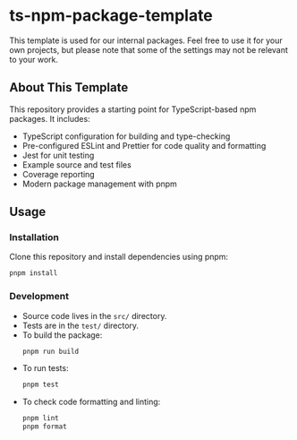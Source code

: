 # ts-npm-package-template

This template is used for our internal packages. Feel free to use it for your own projects, but please note that some of the settings may not be relevant to your work.

## About This Template

This repository provides a starting point for TypeScript-based npm packages. It includes:

- TypeScript configuration for building and type-checking
- Pre-configured ESLint and Prettier for code quality and formatting
- Jest for unit testing
- Example source and test files
- Coverage reporting
- Modern package management with pnpm

## Usage

### Installation

Clone this repository and install dependencies using pnpm:

```sh
pnpm install
```

### Development

- Source code lives in the `src/` directory.
- Tests are in the `test/` directory.
- To build the package:
  ```sh
  pnpm run build
  ```
- To run tests:
  ```sh
  pnpm test
  ```
- To check code formatting and linting:
  ```sh
  pnpm lint
  pnpm format
  ```
